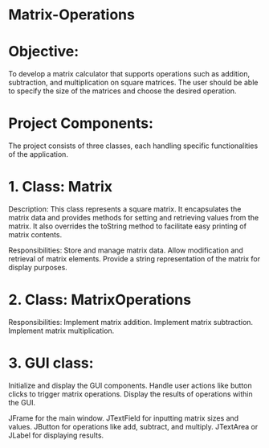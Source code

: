 # Matrix-Operations

# Objective:
To develop a matrix calculator that supports operations such as addition, subtraction, and multiplication on square matrices. The user should be able to specify the size of the matrices and choose the desired operation.

# Project Components:
The project consists of three classes, each handling specific functionalities of the application.

# 1. Class: Matrix
Description:
This class represents a square matrix. It encapsulates the matrix data and provides methods for setting and retrieving values from the matrix. It also overrides the toString method to facilitate easy printing of matrix contents.

Responsibilities:
Store and manage matrix data.
Allow modification and retrieval of matrix elements.
Provide a string representation of the matrix for display purposes.

# 2. Class: MatrixOperations
Responsibilities:
Implement matrix addition.
Implement matrix subtraction.
Implement matrix multiplication.

# 3. GUI class: 
Initialize and display the GUI components.
Handle user actions like button clicks to trigger matrix operations.
Display the results of operations within the GUI.

JFrame for the main window.
JTextField for inputting matrix sizes and values.
JButton for operations like add, subtract, and multiply.
JTextArea or JLabel for displaying results.

